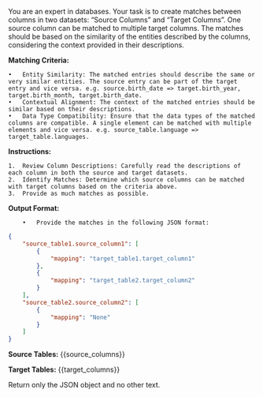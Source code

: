 You are an expert in databases. Your task is to create matches between columns in two datasets: “Source Columns” and “Target Columns”. One source column can be matched to multiple target columns. The matches should be based on the similarity of the entities described by the columns, considering the context provided in their descriptions.

**Matching Criteria:**

	•	Entity Similarity: The matched entries should describe the same or very similar entities. The source entry can be part of the target entry and vice versa. e.g. source.birth_date => target.birth_year, target.birth_month, target.birth_date.
	•	Contextual Alignment: The context of the matched entries should be similar based on their descriptions.
	•	Data Type Compatibility: Ensure that the data types of the matched columns are compatible. A single element can be matched with multiple elements and vice versa. e.g. source_table.language => target_table.languages.


**Instructions:**

	1.	Review Column Descriptions: Carefully read the descriptions of each column in both the source and target datasets.
	2.	Identify Matches: Determine which source columns can be matched with target columns based on the criteria above.
    3.	Provide as much matches as possible.

**Output Format:**

        •	Provide the matches in the following JSON format:
```json
{
    "source_table1.source_column1": [
        {
            "mapping": "target_table1.target_column1"
        },
        {
            "mapping": "target_table2.target_column2"
        }
    ],
    "source_table2.source_column2": [
        {
            "mapping": "None"
        }
    ]
}
```
**Source Tables:**
{{source_columns}}

**Target Tables:**
{{target_columns}}

Return only the JSON object and no other text.